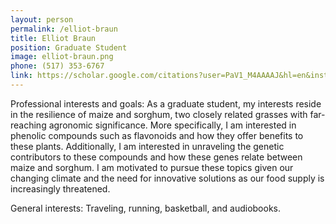 ```yaml
---
layout: person
permalink: /elliot-braun
title: Elliot Braun
position: Graduate Student
image: elliot-braun.png
phone: (517) 353-6767 
link: https://scholar.google.com/citations?user=PaV1_M4AAAAJ&hl=en&inst=15590222890721516656&oi=ao
---
```


Professional interests and goals: As a graduate student, my interests reside in the resilience of maize and sorghum, two closely related grasses with far-reaching agronomic significance. More specifically, I am interested in phenolic compounds such as flavonoids and how they offer benefits to these plants. Additionally, I am interested in unraveling the genetic contributors to these compounds and how these genes relate between maize and sorghum. I am motivated to pursue these topics given our changing climate and the need for innovative solutions as our food supply is increasingly threatened.

General interests: Traveling, running, basketball, and audiobooks.
